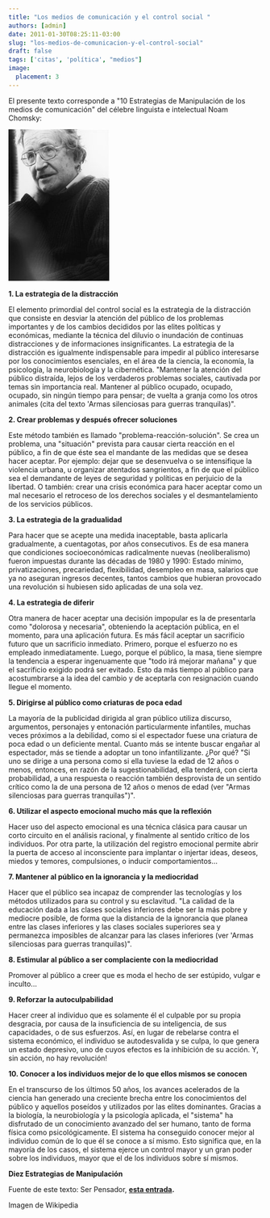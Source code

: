 ```yaml
---
title: "Los medios de comunicación y el control social "
authors: [admin]
date: 2011-01-30T08:25:11-03:00
slug: "los-medios-de-comunicacion-y-el-control-social"
draft: false
tags: ['citas', 'política', "medios"]
image:
  placement: 3
---
```


El presente texto corresponde a "10 Estrategias de Manipulación de los
medios de comunicación" del célebre linguista e intelectual Noam
Chomsky:

![](200px-Noam_chomsky.jpg)

**1. La estrategia de la distracción**

El elemento primordial del control social es la estrategia de la
distracción que consiste en desviar la atención del público de los
problemas importantes y de los cambios decididos por las elites
políticas y económicas, mediante la técnica del diluvio o inundación de
continuas distracciones y de informaciones insignificantes. La
estrategia de la distracción es igualmente indispensable para impedir al
público interesarse por los conocimientos esenciales, en el área de la
ciencia, la economía, la psicología, la neurobiología y la cibernética.
"Mantener la atención del público distraída, lejos de los verdaderos
problemas sociales, cautivada por temas sin importancia real. Mantener
al público ocupado, ocupado, ocupado, sin ningún tiempo para pensar; de
vuelta a granja como los otros animales (cita del texto 'Armas
silenciosas para guerras tranquilas)".

**2. Crear problemas y después ofrecer soluciones**

Este método también es llamado "problema-reacción-solución". Se crea un
problema, una "situación" prevista para causar cierta reacción en el
público, a fin de que éste sea el mandante de las medidas que se desea
hacer aceptar. Por ejemplo: dejar que se desenvuelva o se intensifique
la violencia urbana, u organizar atentados sangrientos, a fin de que el
público sea el demandante de leyes de seguridad y políticas en perjuicio
de la libertad. O también: crear una crisis económica para hacer aceptar
como un mal necesario el retroceso de los derechos sociales y el
desmantelamiento de los servicios públicos.

**3. La estrategia de la gradualidad**

Para hacer que se acepte una medida inaceptable, basta aplicarla
gradualmente, a cuentagotas, por años consecutivos. Es de esa manera que
condiciones socioeconómicas radicalmente nuevas (neoliberalismo) fueron
impuestas durante las décadas de 1980 y 1990: Estado mínimo,
privatizaciones, precariedad, flexibilidad, desempleo en masa, salarios
que ya no aseguran ingresos decentes, tantos cambios que hubieran
provocado una revolución si hubiesen sido aplicadas de una sola vez.

**4. La estrategia de diferir**

Otra manera de hacer aceptar una decisión impopular es la de presentarla
como "dolorosa y necesaria", obteniendo la aceptación pública, en el
momento, para una aplicación futura. Es más fácil aceptar un sacrificio
futuro que un sacrificio inmediato. Primero, porque el esfuerzo no es
empleado inmediatamente. Luego, porque el público, la masa, tiene
siempre la tendencia a esperar ingenuamente que "todo irá mejorar
mañana" y que el sacrificio exigido podrá ser evitado. Esto da más
tiempo al público para acostumbrarse a la idea del cambio y de aceptarla
con resignación cuando llegue el momento.

**5. Dirigirse al público como criaturas de poca edad**

La mayoría de la publicidad dirigida al gran público utiliza discurso,
argumentos, personajes y entonación particularmente infantiles, muchas
veces próximos a la debilidad, como si el espectador fuese una criatura
de poca edad o un deficiente mental. Cuanto más se intente buscar
engañar al espectador, más se tiende a adoptar un tono infantilizante.
¿Por qué? "Si uno se dirige a una persona como si ella tuviese la edad
de 12 años o menos, entonces, en razón de la sugestionabilidad, ella
tenderá, con cierta probabilidad, a una respuesta o reacción también
desprovista de un sentido crítico como la de una persona de 12 años o
menos de edad (ver "Armas silenciosas para guerras tranquilas")".

**6. Utilizar el aspecto emocional mucho más que la reflexión**

Hacer uso del aspecto emocional es una técnica clásica para causar un
corto circuito en el análisis racional, y finalmente al sentido crítico
de los individuos. Por otra parte, la utilización del registro emocional
permite abrir la puerta de acceso al inconsciente para implantar o
injertar ideas, deseos, miedos y temores, compulsiones, o inducir
comportamientos...

**7. Mantener al público en la ignorancia y la mediocridad**

Hacer que el público sea incapaz de comprender las tecnologías y los
métodos utilizados para su control y su esclavitud. "La calidad de la
educación dada a las clases sociales inferiores debe ser la más pobre y
mediocre posible, de forma que la distancia de la ignorancia que planea
entre las clases inferiores y las clases sociales superiores sea y
permanezca imposibles de alcanzar para las clases inferiores (ver 'Armas
silenciosas para guerras tranquilas)".

**8. Estimular al público a ser complaciente con la mediocridad**

Promover al público a creer que es moda el hecho de ser estúpido, vulgar
e inculto...

**9. Reforzar la autoculpabilidad**

Hacer creer al individuo que es solamente él el culpable por su propia
desgracia, por causa de la insuficiencia de su inteligencia, de sus
capacidades, o de sus esfuerzos. Así, en lugar de rebelarse contra el
sistema económico, el individuo se autodesvalida y se culpa, lo que
genera un estado depresivo, uno de cuyos efectos es la inhibición de su
acción. Y, sin acción, no hay revolución!

**10. Conocer a los individuos mejor de lo que ellos mismos se conocen**

En el transcurso de los últimos 50 años, los avances acelerados de la
ciencia han generado una creciente brecha entre los conocimientos del
público y aquellos poseídos y utilizados por las elites dominantes.
Gracias a la biología, la neurobiología y la psicología aplicada, el
"sistema" ha disfrutado de un conocimiento avanzado del ser humano,
tanto de forma física como psicológicamente. El sistema ha conseguido
conocer mejor al individuo común de lo que él se conoce a sí mismo. Esto
significa que, en la mayoría de los casos, el sistema ejerce un control
mayor y un gran poder sobre los individuos, mayor que el de los
individuos sobre sí mismos.

**Diez Estrategias de Manipulación**

Fuente de este texto: Ser Pensador, **[esta entrada](http://serpensador.blogspot.com/2011/01/los-medios-de-comunicacion-y-el-control.html).**

Imagen de Wikipedia
